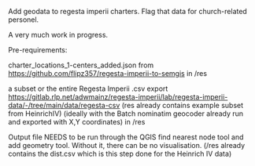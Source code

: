 Add geodata to regesta imperii charters. Flag that data for church-related personel.

A very much work in progress.

Pre-requirements:

charter_locations_1-centers_added.json from https://github.com/flipz357/regesta-imperii-to-semgis in /res

a subset or the entire Regesta Imperii .csv export https://gitlab.rlp.net/adwmainz/regesta-imperii/lab/regesta-imperii-data/-/tree/main/data/regesta-csv (res already contains example subset from HeinrichIV) (ideally with the Batch nominatim geocoder already run and exported with X,Y coordinates) in /res

Output file NEEDS to be run through the QGIS find nearest node tool and add geometry tool. Without it, there can be no visualisation. (/res already contains the dist.csv which is this step done for the Heinrich IV data)

